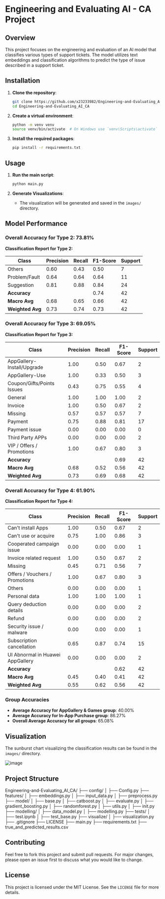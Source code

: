 # Engineering and Evaluating AI - CA Project

## Overview

This project focuses on the engineering and evaluation of an AI model that classifies various types of support tickets. The model utilizes text embeddings and classification algorithms to predict the type of issue described in a support ticket.


## Installation

1. **Clone the repository**:
    ```bash
    git clone https://github.com/x23233982/Engineering-and-Evaluating_AI_CA.git
    cd Engineering-and-Evaluating_AI_CA
    ```

2. **Create a virtual environment**:
    ```bash
    python -m venv venv
    source venv/bin/activate  # On Windows use `venv\Scripts\activate`
    ```

3. **Install the required packages**:
    ```bash
    pip install -r requirements.txt
    ```

## Usage

1. **Run the main script**:
    ```bash
    python main.py
    ```

2. **Generate Visualizations**:
    - The visualization will be generated and saved in the `images/` directory.

## Model Performance

### Overall Accuracy for Type 2: 73.81%
**Classification Report for Type 2:**

| Class             | Precision | Recall | F1-Score | Support |
|-------------------|-----------|--------|----------|---------|
| Others            | 0.60      | 0.43   | 0.50     | 7       |
| Problem/Fault     | 0.64      | 0.64   | 0.64     | 11      |
| Suggestion        | 0.81      | 0.88   | 0.84     | 24      |
| **Accuracy**      |           |        | 0.74     | 42      |
| **Macro Avg**     | 0.68      | 0.65   | 0.66     | 42      |
| **Weighted Avg**  | 0.73      | 0.74   | 0.73     | 42      |

### Overall Accuracy for Type 3: 69.05%
**Classification Report for Type 3:**

| Class                              | Precision | Recall | F1-Score | Support |
|------------------------------------|-----------|--------|----------|---------|
| AppGallery-Install/Upgrade         | 1.00      | 0.50   | 0.67     | 2       |
| AppGallery-Use                     | 1.00      | 0.33   | 0.50     | 3       |
| Coupon/Gifts/Points Issues         | 0.43      | 0.75   | 0.55     | 4       |
| General                            | 1.00      | 1.00   | 1.00     | 2       |
| Invoice                            | 1.00      | 0.50   | 0.67     | 2       |
| Missing                            | 0.57      | 0.57   | 0.57     | 7       |
| Payment                            | 0.75      | 0.88   | 0.81     | 17      |
| Payment issue                      | 0.00      | 0.00   | 0.00     | 0       |
| Third Party APPs                   | 0.00      | 0.00   | 0.00     | 2       |
| VIP / Offers / Promotions          | 1.00      | 0.67   | 0.80     | 3       |
| **Accuracy**                       |           |        | 0.69     | 42      |
| **Macro Avg**                      | 0.68      | 0.52   | 0.56     | 42      |
| **Weighted Avg**                   | 0.73      | 0.69   | 0.68     | 42      |

### Overall Accuracy for Type 4: 61.90%
**Classification Report for Type 4:**

| Class                              | Precision | Recall | F1-Score | Support |
|------------------------------------|-----------|--------|----------|---------|
| Can't install Apps                 | 1.00      | 0.50   | 0.67     | 2       |
| Can't use or acquire               | 0.75      | 1.00   | 0.86     | 3       |
| Cooperated campaign issue          | 0.00      | 0.00   | 0.00     | 1       |
| Invoice related request            | 1.00      | 0.50   | 0.67     | 2       |
| Missing                            | 0.45      | 0.71   | 0.56     | 7       |
| Offers / Vouchers / Promotions     | 1.00      | 0.67   | 0.80     | 3       |
| Others                             | 0.00      | 0.00   | 0.00     | 1       |
| Personal data                      | 1.00      | 1.00   | 1.00     | 1       |
| Query deduction details            | 0.00      | 0.00   | 0.00     | 2       |
| Refund                             | 0.00      | 0.00   | 0.00     | 2       |
| Security issue / malware           | 0.00      | 0.00   | 0.00     | 1       |
| Subscription cancellation          | 0.65      | 0.87   | 0.74     | 15      |
| UI Abnormal in Huawei AppGallery   | 0.00      | 0.00   | 0.00     | 2       |
| **Accuracy**                       |           |        | 0.62     | 42      |
| **Macro Avg**                      | 0.45      | 0.40   | 0.41     | 42      |
| **Weighted Avg**                   | 0.55      | 0.62   | 0.56     | 42      |

### Group Accuracies
- **Average Accuracy for AppGallery & Games group**: 40.00%
- **Average Accuracy for In-App Purchase group**: 86.27%
- **Overall Average Accuracy for all groups**: 65.08%

## Visualization

The sunburst chart visualizing the classification results can be found in the `images/` directory.

![image](https://github.com/user-attachments/assets/3ee38675-49fc-4939-9ad9-728fafa90852)


## Project Structure
Engineering-and-Evaluating_AI_CA/
├── config/
│ ├── Config.py
├── features/
│ ├── embeddings.py
│ ├── input_data.py
│ ├── preprocess.py
├── model/
│ ├── base.py
│ ├── catboost.py
│ ├── evaluate.py
│ ├── gradient_boosting.py
│ ├── randomforest.py
│ ├── utils.py
│ ├── init.py
├── modelling/
│ ├── data_model.py
│ ├── modelling.py
├── tests/
│ ├── test.ipynb
│ ├── test_base.py
├── visualize/
│ ├── visualization.py
├── .gitignore
├── LICENSE
├── main.py
├── requirements.txt
├── true_and_predicted_results.csv

## Contributing

Feel free to fork this project and submit pull requests. For major changes, please open an issue first to discuss what you would like to change.

## License

This project is licensed under the MIT License. See the `LICENSE` file for more details.
